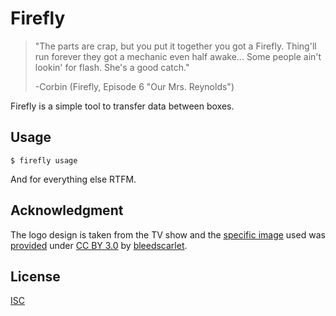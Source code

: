 # Firefly

> "The parts are crap, but you put it together you got a Firefly. Thing'll run forever they got a mechanic even half awake... Some people ain't lookin' for flash. She's a good catch."
>
> -Corbin (Firefly, Episode 6 "Our Mrs. Reynolds")

Firefly is a simple tool to transfer data between boxes.

## Usage

```shell
$ firefly usage
```
And for everything else RTFM.

## Acknowledgment
The logo design is taken from the TV show and the [specific image](http://www1.picturepush.com/photo/a/10114369/img/Anonymous/serenity.png) used was [provided](https://www.reddit.com/r/firefly/comments/10efjd/really_high_resolution_serenity_logo/) under [CC BY 3.0](https://creativecommons.org/licenses/by/3.0/deed.en_US) by [bleedscarlet](https://www.reddit.com/user/bleedscarlet/).

## License
[ISC](https://opensource.org/licenses/ISC)
